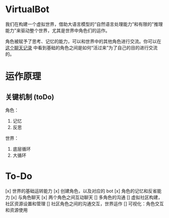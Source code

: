 # VirtualBot
我们在构建一个虚拟世界，借助大语言模型的“自然语言处理能力”和有限的"推理能力"来驱动整个世界，尤其是世界中角色们的运作。

角色被赋予了思考、记忆的能力，可以和世界中的其他角色进行交流。你可以在 [这个聊天记录](./sampleConversation.md) 中看到基础的角色之间是如何“活过来”为了自己的目的进行交流的。

# 运作原理

## 关键机制 (toDo)
角色：
1. 记忆
2. 反思

世界：
1. 底层循环
2. 大循环

# To-Do
[x] 世界的基础运转能力
[x] 创建角色，以及对应的 bot
[x] 角色的记忆和反省能力
[x] 与角色聊天
[x] 两个角色之间互动聊天
[] 多角色的沟通
[] 虚拟社区构建，社区资源设置和管理
[] 社区角色之间的沟通交互，世界运作
[] 可视化：角色交互和资源使用
